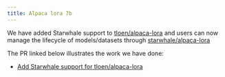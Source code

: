 ```yaml
---
title: Alpaca lora 7b
---
```

We have added Starwhale support to [tloen/alpaca-lora](https://github.com/tloen/alpaca-lora) and users can now manage the lifecycle of models/datasets through [starwhale/alpaca-lora](https://github.com/star-whale/alpaca-lora)

The PR linked below illustrates the work we have done:
- [Add Starwhale support for tloen/alpaca-lora](https://github.com/star-whale/alpaca-lora/pull/1/files)
